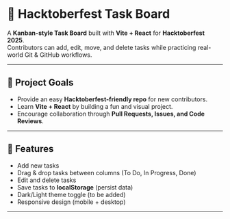 # 🚀 Hacktoberfest Task Board

A **Kanban-style Task Board** built with **Vite + React** for **Hacktoberfest 2025**.  
Contributors can add, edit, move, and delete tasks while practicing real-world Git & GitHub workflows.

---

## 🎯 Project Goals
- Provide an easy **Hacktoberfest-friendly repo** for new contributors.
- Learn **Vite + React** by building a fun and visual project.
- Encourage collaboration through **Pull Requests, Issues, and Code Reviews**.

---

## 📌 Features
- Add new tasks
- Drag & drop tasks between columns (To Do, In Progress, Done)
- Edit and delete tasks
- Save tasks to **localStorage** (persist data)
- Dark/Light theme toggle (to be added)
- Responsive design (mobile + desktop)

---

